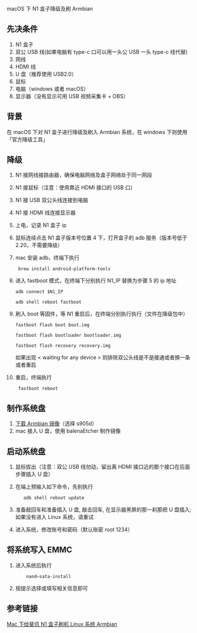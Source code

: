 macOS 下 N1 盒子降级及刷 Armbian

## 先决条件

1. N1 盒子
2. 双公 USB 线(如果电脑有 type-c 口可以用一头公 USB 一头 type-c 线代替)
3. 网线
4. HDMI 线
5. U 盘（推荐使用 USB2.0）
6. 鼠标
7. 电脑（windows 或者 macOS）
8. 显示器（没有显示可用 USB 视频采集卡 + OBS）

## 背景

在 macOS 下对 N1 盒子进行降级及刷入 Armbian 系统，在 windows 下则使用「官方降级工具」

## 降级

1. N1 接网线接路由器，确保电脑网络及盒子网络处于同一网段
2. N1 接鼠标（注意：使用靠近 HDMI 接口的 USB 口）
3. N1 接 USB 双公头线连接到电脑
4. N1 接 HDMI 线连接显示器
5. 上电，记录 N1 盒子 ip
6. 鼠标连续点击 N1 盒子版本号位置 4 下，打开盒子的 adb 服务（版本号低于 2.20，不需要降级）
7. mac 安装 adb，终端下执行
   ```
    brew install android-platform-tools
   ```
8. 进入 fastboot 模式，在终端下分别执行
   N1_IP 替换为步骤 5 的 ip 地址

   ```
   adb connect $N1_IP

   adb shell reboot fastboot
   ```

9. 刷入 boot 等固件，等 N1 重启后，在终端分别执行执行（文件在降级包中）

   ```
   fastboot flash boot boot.img

   fastboot flash bootloader bootloader.img

   fastboot flash recovery recovery.img
   ```

   如果出现 < waiting for any device > 则排除双公头线是不是接通或者换一条或者重启

10. 重启，终端执行
    ```
     fastboot reboot
    ```

## 制作系统盘

1. [下载 Armbian 镜像](https://github.com/ophub/amlogic-s9xxx-armbian/releases)（选择 s905d）
2. mac 接入 U 盘，使用 balenaEtcher 制作镜像

## 启动系统盘

1. 鼠标拔出（注意：双公 USB 线勿动，留出离 HDMI 接口近的那个接口在后面步骤插入 U 盘）
2. 在端上预输入如下命令，先别执行

   ```
      adb shell reboot update
   ```

3. 准备敲回车和准备插入 U 盘, 敲击回车, 在显示器黑屏的那一刹那把 U 盘插入; 如果没有进入 Linux 系统，请重试
4. 进入系统，修改账号和密码（默认账密 root 1234）

## 将系统写入 EMMC

1. 进入系统后执行
   ```
       nand–sata-install
   ```
2. 按提示选择或填写相关信息即可

## 参考链接

[Mac 下给斐讯 N1 盒子刷机 Linux 系统 Armbian](https://blog.newnius.com/burn-linux-os-armbian-to-phicomm-n1-under-mac.html)
